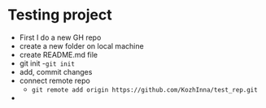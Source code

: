 # Testing project

- First I do a new GH repo
- create a new folder on local machine
- create README.md file
- git init -`git init`
- add, commit changes
- connect remote repo
  - `git remote add origin https://github.com/KozhInna/test_rep.git`
-
